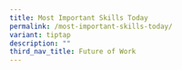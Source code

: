 ```yaml
---
title: Most Important Skills Today
permalink: /most-important-skills-today/
variant: tiptap
description: ""
third_nav_title: Future of Work
---
```

